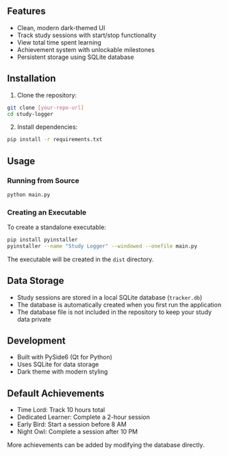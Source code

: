 ## Features

- Clean, modern dark-themed UI
- Track study sessions with start/stop functionality
- View total time spent learning
- Achievement system with unlockable milestones
- Persistent storage using SQLite database

## Installation

1. Clone the repository:
```bash
git clone [your-repo-url]
cd study-logger
```

2. Install dependencies:
```bash
pip install -r requirements.txt
```

## Usage

### Running from Source
```bash
python main.py
```

### Creating an Executable
To create a standalone executable:
```bash
pip install pyinstaller
pyinstaller --name "Study Logger" --windowed --onefile main.py
```
The executable will be created in the `dist` directory.

## Data Storage
- Study sessions are stored in a local SQLite database (`tracker.db`)
- The database is automatically created when you first run the application
- The database file is not included in the repository to keep your study data private

## Development
- Built with PySide6 (Qt for Python)
- Uses SQLite for data storage
- Dark theme with modern styling

## Default Achievements

- Time Lord: Track 10 hours total
- Dedicated Learner: Complete a 2-hour session
- Early Bird: Start a session before 8 AM
- Night Owl: Complete a session after 10 PM

More achievements can be added by modifying the database directly.
